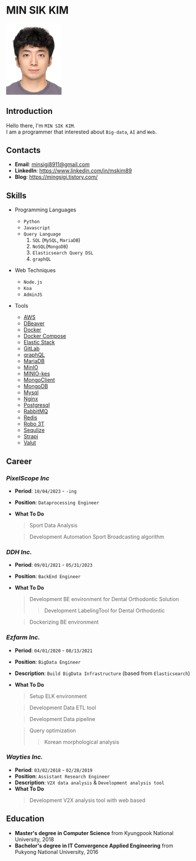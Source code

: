 # MIN SIK KIM
<img src="./images/profile.jpg" width="150">

## Introduction
Hello there, I'm `MIN SIK KIM`.</br>
I am a programmer that interested about `Big-data`, `AI` and `Web`.

## Contacts
- **Email**: minsigi8911@gmail.com
- **LinkedIn**: https://www.linkedin.com/in/mskim89
- **Blog**: https://mingsigi.tistory.com/

## Skills
- Programming Languages
    - `Python`
    - `Javascript`
    - `Query Language`
        1. `SQL` (`MySQL`, `MariaDB`)
        2. `NoSQL`(`MongoDB`)
        3. `Elasticsearch Query DSL`
        4. `graphQL`
- Web Techniques
  - `Node.js`
  - `Koa`
  - `AdminJS`

- Tools
    - [AWS](https://aws.amazon.com/ko/?nc2=h_lg "Managing for routing of the URL")
    - [DBeaver](https://dbeaver.io/ "RDBMS managing tool")
    - [Docker](https://docs.docker.com/)
    - [Docker Compose](https://docs.docker.com/compose/)
    - [Elastic Stack](https://www.elastic.co/guide/index.html "elasticsearch, logstash, kibana")
    - [GitLab](https://about.gitlab.com/ "code managing & CI/CD")
    - [graphQL](https://graphql.org/ "graph query language")
    - [MariaDB](https://mariadb.org/ "RDMBS")
    - [MinIO](https://min.io/ "Object Storage Server")
    - [MINIO-kes](https://github.com/minio/kes "Key Encryption System with MinIO")
    - [MongoClient](https://mongodb.github.io/node-mongodb-native/ "MongoDB ORM of Javasciprt")
    - [MongoDB](https://www.mongodb.com/ "NoSQL Database")
    - [Mysql](https://www.mysql.com/ "RDMBS")
    - [Nginx](https://www.nginx.com/ "endpoint routing management")
    - [Postgresql](https://www.postgresql.org/ "RDMBS")
    - [RabbitMQ](https://www.rabbitmq.com/ "Realtime message queue handling")
    - [Redis](https://redis.io/ "Data managing system")
    - [Robo 3T](https://robomongo.org/ "MongoDB managing tool")
    - [Sequlize](https://sequelize.org/ "RDBMS ORM of Javascript")
    - [Strapi](https://strapi.io/ "Headless Content Management System")
    - [Valut](https://www.vaultproject.io/ "Key Management System")

## Career
### *PixelScope Inc*
- **Period**: `10/04/2023` - `-ing`
- **Position**: `Dataprocessing Engineer`
- **What To Do**
    > Sport Data Analysis

    > Development Automation Sport Broadcasting algorithm

### *DDH Inc.*
- **Period**: `09/01/2021` - `05/31/2023`
- **Position**: `BackEnd Engineer`
- **What To Do**
    > Development BE environment for Dental Orthodontic Solution
    >> Development LabelingTool for Dental Orthodontic

    > Dockerizing BE environment

### *Ezfarm Inc.*
- **Period**: `04/01/2020` - `08/13/2021`
- **Position**: `BigData Engineer`
- **Description**: `Build BigData Infrastructure` (based from `Elasticsearch`)
- **What To Do**
    > Setup ELK environment

    > Development Data ETL tool

    > Development Data pipeline
    
    > Query optimization
    >> Korean morphological analysis

### *Wayties Inc.*
- **Period**: `03/02/2018` - `02/28/2019`
- **Position**: `Assistant Research Engineer`
- **Description**: `V2X data analysis` & `Development analysis tool`
- **What To Do**
    > Development V2X analysis tool with web based

## Education
- **Master's degree in Computer Science** from Kyungpook National University, 2018
- **Bachelor's degree in IT Convergence Applied Engineering** from Pukyong National University, 2016